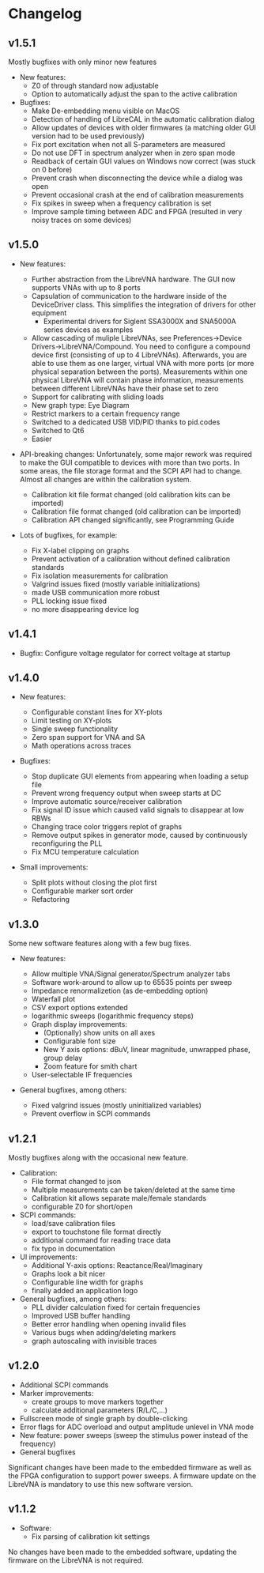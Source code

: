 # Changelog

## v1.5.1

Mostly bugfixes with only minor new features

- New features:
  - Z0 of through standard now adjustable
  - Option to automatically adjust the span to the active calibration
- Bugfixes:
  - Make De-embedding menu visible on MacOS
  - Detection of handling of LibreCAL in the automatic calibration dialog
  - Allow updates of devices with older firmwares (a matching older GUI version had to be used previously)
  - Fix port excitation when not all S-parameters are measured
  - Do not use DFT in spectrum analyzer when in zero span mode
  - Readback of certain GUI values on Windows now correct (was stuck on 0 before)
  - Prevent crash when disconnecting the device while a dialog was open
  - Prevent occasional crash at the end of calibration measurements
  - Fix spikes in sweep when a frequency calibration is set
  - Improve sample timing between ADC and FPGA (resulted in very noisy traces on some devices)

## v1.5.0

- New features:
  - Further abstraction from the LibreVNA hardware. The GUI now supports VNAs with up to 8 ports
  - Capsulation of communication to the hardware inside of the DeviceDriver class. This simplifies the integration of drivers for other equipment
    - Experimental drivers for Siglent SSA3000X and SNA5000A series devices as examples
  - Allow cascading of muliple LibreVNAs, see Preferences->Device Drivers->LibreVNA/Compound. You need to configure a compound device first (consisting of up to 4 LibreVNAs). Afterwards, you are able to use them as one larger, virtual VNA with more ports (or more physical separation between the ports). Measurements within one physical LibreVNA will contain phase information, measurements between different LibreVNAs have their phase set to zero
  - Support for calibrating with sliding loads
  - New graph type: Eye Diagram
  - Restrict markers to a certain frequency range
  - Switched to a dedicated USB VID/PID thanks to pid.codes
  - Switched to Qt6
  - Easier 

- API-breaking changes: Unfortunately, some major rework was required to make the GUI compatible to devices with more than two ports. In some areas, the file storage format and the SCPI API had to change. Almost all changes are within the calibration system.
  - Calibration kit file format changed (old calibration kits can be imported)
  - Calibration file format changed (old calibration can be imported)
  - Calibration API changed significantly, see Programming Guide
  
- Lots of bugfixes, for example:
  - Fix X-label clipping on graphs
  - Prevent activation of a calibration without defined calibration standards
  - Fix isolation measurements for calibration
  - Valgrind issues fixed (mostly variable initializations)
  - made USB communication more robust
  - PLL locking issue fixed
  - no more disappearing device log

## v1.4.1
- Bugfix: Configure voltage regulator for correct voltage at startup

## v1.4.0

- New features:
  - Configurable constant lines for XY-plots
  - Limit testing on XY-plots
  - Single sweep functionality
  - Zero span support for VNA and SA
  - Math operations across traces
  
- Bugfixes:
  - Stop duplicate GUI elements from appearing when loading a setup file
  - Prevent wrong frequency output when sweep starts at DC
  - Improve automatic source/receiver calibration
  - Fix signal ID issue which caused valid signals to disappear at low RBWs
  - Changing trace color triggers replot of graphs
  - Remove output spikes in generator mode, caused by continuously reconfiguring the PLL
  - Fix MCU temperature calculation

- Small improvements:
  - Split plots without closing the plot first
  - Configurable marker sort order
  - Refactoring

## v1.3.0

Some new software features along with a few bug fixes.

- New features:
  - Allow multiple VNA/Signal generator/Spectrum analyzer tabs
  - Software work-around to allow up to 65535 points per sweep
  - Impedance renormalizetion (as de-embedding option)
  - Waterfall plot
  - CSV export options extended
  - logarithmic sweeps (logarithmic frequency steps)
  - Graph display improvements:
    - (Optionally) show units on all axes
    - Configurable font size
	- New Y axis options: dBuV, linear magnitude, unwrapped phase, group delay
	- Zoom feature for smith chart
  - User-selectable IF frequencies
  
- General bugfixes, among others:
  - Fixed valgrind issues (mostly uninitialized variables)
  - Prevent overflow in SCPI commands

## v1.2.1

Mostly bugfixes along with the occasional new feature.

- Calibration:
  - File format changed to json
  - Multiple measurements can be taken/deleted at the same time
  - Calibration kit allows separate male/female standards
  - configurable Z0 for short/open
- SCPI commands:
  - load/save calibration files
  - export to touchstone file format directly
  - additional command for reading trace data
  - fix typo in documentation
- UI improvements:
  - Additional Y-axis options: Reactance/Real/Imaginary
  - Graphs look a bit nicer
  - Configurable line width for graphs
  - finally added an application logo
- General bugfixes, among others:
  - PLL divider calculation fixed for certain frequencies
  - Improved USB buffer handling
  - Better error handling when opening invalid files
  - Various bugs when adding/deleting markers
  - graph autoscaling with invisible traces

## v1.2.0

- Additional SCPI commands
- Marker improvements:
  - create groups to move markers together
  - calculate additional parameters (R/L/C,...)
- Fullscreen mode of single graph by double-clicking
- Error flags for ADC overload and output amplitude unlevel in VNA mode
- New feature: power sweeps (sweep the stimulus power instead of the frequency)
- General bugfixes

Significant changes have been made to the embedded firmware as well as the FPGA configuration to support power sweeps. A firmware update on the LibreVNA is mandatory to use this new software version.

## v1.1.2

- Software:
  - Fix parsing of calibration kit settings

No changes have been made to the embedded software, updating the firmware on the LibreVNA is not required.
